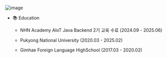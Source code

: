 ![image](https://github.com/user-attachments/assets/7c500ef6-3b31-4531-9bf8-ffa332c31dbb)


- 📚 Education
  - NHN Academy AIoT Java Backend 2기 교육 수료 (2024.09 - 2025.06)

  - Pukyong National University (2020.03 - 2025.02)

  - Gimhae Foreign Language HighSchool (2017.03 - 2020.02) 

<!---
saumonrose08/saumonrose08 is a ✨ special ✨ repository because its `README.md` (this file) appears on your GitHub profile.
You can click the Preview link to take a look at your changes.
--->
